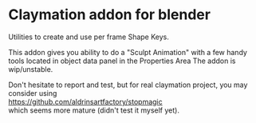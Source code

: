 # Claymation addon for blender

Utilities to create and use per frame Shape Keys.

This addon gives you ability to do a "Sculpt Animation" with a few handy tools located in object data panel in the Properties Area
The addon is wip/unstable.

Don't hesitate to report and test, but for real claymation project, you may consider using  
https://github.com/aldrinsartfactory/stopmagic  
which seems more mature (didn't test it myself yet).
